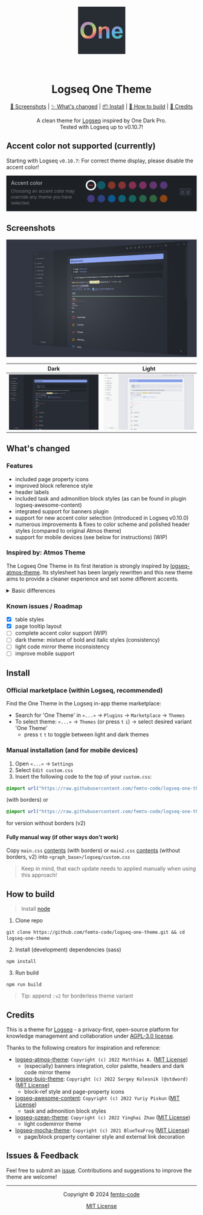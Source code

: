 <p align="center">
  <img src="./icon.png" alt="logo" height="125" />
</p>
<h1 align="center">
  <br>Logseq One Theme<br>
</h1>

<p align="center">
  <a href="#screenshots">📸 Screenshots</a>
   | 
  <a href="#whats-changed">✨ What's changed</a>
   | 
  <a href="#install">📦 Install</a>
   | 
  <a href="#how-to-build">🔨 How to build</a>
   | 
  <a href="#credits">🙏 Credits</a>
</p>

<p align="center">A clean theme for <a href="https://github.com/logseq/logseq">Logseq</a> inspired by One Dark Pro.<br>Tested with Logseq up to v0.10.7!</p>

## Accent color not supported (currently)

Starting with Logseq `v0.10.7`: For correct theme display, please disable the accent color!

![](./accent.png)

## Screenshots
![](./preview.png)

| Dark | Light |
| --------------- | ---------------- |
| ![](./dark.png) | ![](./light.png) |

## What's changed

### Features

- included page property icons
- improved block reference style
- header labels
- included task and admonition block styles (as can be found in plugin logseq-awesome-content)
- integrated support for banners plugin
- support for new accent color selection (introduced in Logseq v0.10.0)
- numerous improvements & fixes to color scheme and polished header styles (compared to original Atmos theme)
- support for mobile devices (see below for instructions) (WIP)

### Inspired by: Atmos Theme

The Logseq One Theme in its first iteration is strongly inspired by [logseq-atmos-theme](https://github.com/Mat4m0/logseq-atmos-theme). Its stylesheet has been largely rewritten and this new theme aims to provide a cleaner experience and set some different accents.

<details>
  <summary>Basic differences</summary>

> This list might be outdated and there may be more differences now as this project is evolving. Probably there are more to come as the theme will go in another direction.

- scrollbar: less obtrusive
- headings
  - reduced weight of font
  - slightly less underlining thickness
  - restored normal case
- dark theme: accentuated bold and italic font color
- page & block properties: restyled with borders
- selection: better background color for selected blocks
- tasks: dim done or canceled elements (instead of strike through)
- journal: changed header icon
- links: adjusted hover style for external links
- Fix: invisible PDF annotation pages title
- Fix: missing hover style for PDF asset links
- Fix: inconsistent menu and header button styling and hover animations
- Fix: readability of light codemirror theme
- Fix: unwanted gradient background in left sidebar bottom area
- Fix: banners integration in wide mode
- Fix: unused variables, invalid CSS selectors / rules from Atmos
- Refactor: use standard Logseq variables to prevent redundant CSS rules
</details>

### Known issues / Roadmap

- [x] table styles
- [x] page tooltip layout
- [ ] complete accent color support (WIP)
- [ ] dark theme: mixture of bold and italic styles (consistency)
- [ ] light code mirror theme inconsistency
- [ ] improve mobile support

## Install

### Official marketplace (within Logseq, recommended)

Find the One Theme in the Logseq in-app theme marketplace:
- Search for 'One Theme' in `«...»` → `Plugins` → `Marketplace` → `Themes`
- To select theme: `«...»` → `Themes` (or press `t` `i`) → select desired variant 'One Theme'
  - press `t` `t` to toggle between light and dark themes

### Manual installation (and for mobile devices)

1. Open `«...»` → `Settings`
2. Select `Edit custom.css`
3. Insert the following code to the top of your `custom.css`:
  ```css
  @import url("https://raw.githubusercontent.com/femto-code/logseq-one-theme/main/main.css");
  ```
  (with borders) or
  ```css
  @import url("https://raw.githubusercontent.com/femto-code/logseq-one-theme/main/main2.css");
  ```
  for version without borders (v2)

#### Fully manual way (if other ways don't work)

Copy `main.css` [contents](https://raw.githubusercontent.com/femto-code/logseq-one-theme/master/main.css) (with borders) or `main2.css` [contents](https://raw.githubusercontent.com/femto-code/logseq-one-theme/master/main2.css) (without borders, v2) into `<graph_base>/logseq/custom.css`

> Keep in mind, that each update needs to applied manually when using this approach!

## How to build

> Install [node](https://nodejs.org/)
1. Clone repo
  ```shell
  git clone https://github.com/femto-code/logseq-one-theme.git && cd logseq-one-theme
  ```
2. Install (development) dependencies (sass)
  ```shell
  npm install
  ```
3. Run build
  ```shell
  npm run build
  ```
  > Tip: append `:v2` for borderless theme variant

## Credits

This is a theme for [Logseq](https://github.com/logseq/logseq) - a privacy-first, open-source platform for knowledge management and collaboration under [AGPL-3.0 license](https://github.com/logseq/logseq/blob/master/LICENSE.md).

Thanks to the following creators for inspiration and reference:

- [logseq-atmos-theme](https://github.com/Mat4m0/logseq-atmos-theme): `Copyright (c) 2022 Matthias A.` ([MIT License](https://github.com/Mat4m0/logseq-atmos-theme/blob/main/LICENSE))
  - (especially) banners integration, color palette, headers and dark code mirror theme
- [logseq-bujo-theme](https://github.com/stdword/logseq-bujo-theme): `Copyright (c) 2022 Sergey Kolesnik (@stdword)` ([MIT License](https://github.com/stdword/logseq-bujo-theme/blob/main/LICENSE))
  - block-ref style and page-property icons
- [logseq-awesome-content](https://github.com/yoyurec/logseq-awesome-content): `Copyright (c) 2022 Yuriy Piskun` ([MIT License](https://github.com/yoyurec/logseq-awesome-content/blob/main/LICENSE))
  - task and admonition block styles
- [logseq-ozean-theme](https://github.com/hisea/logseq-ozean-theme): `Copyright (c) 2022 Yinghai Zhao` ([MIT License](https://github.com/hisea/logseq-ozean-theme/blob/main/LICENSE))
  - light codemirror theme
- [logseq-mocha-theme](https://github.com/blueteafrog/logseq-mocha-theme): `Copyright (c) 2021 BlueTeaFrog` ([MIT License](https://github.com/blueteafrog/logseq-mocha-theme/blob/main/LICENSE))
  - page/block property container style and external link decoration

## Issues & Feedback
Feel free to submit an [issue](https://github.com/femto-code/logseq-one-theme/issues). Contributions and suggestions to improve the theme are welcome!

---
<div align="center">
Copyright © 2024 <a href="https://github.com/femto-code">femto-code</a>

[MIT License](./LICENSE)
</div>
